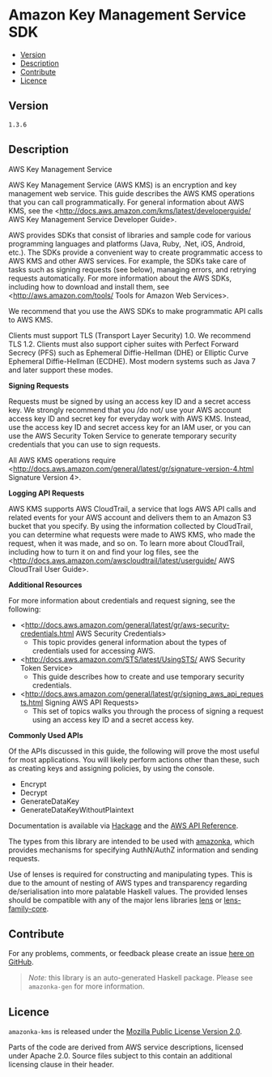 # Amazon Key Management Service SDK

* [Version](#version)
* [Description](#description)
* [Contribute](#contribute)
* [Licence](#licence)


## Version

`1.3.6`


## Description

AWS Key Management Service

AWS Key Management Service (AWS KMS) is an encryption and key management
web service. This guide describes the AWS KMS operations that you can
call programmatically. For general information about AWS KMS, see the
<http://docs.aws.amazon.com/kms/latest/developerguide/ AWS Key Management Service Developer Guide>.

AWS provides SDKs that consist of libraries and sample code for various
programming languages and platforms (Java, Ruby, .Net, iOS, Android,
etc.). The SDKs provide a convenient way to create programmatic access
to AWS KMS and other AWS services. For example, the SDKs take care of
tasks such as signing requests (see below), managing errors, and
retrying requests automatically. For more information about the AWS
SDKs, including how to download and install them, see
<http://aws.amazon.com/tools/ Tools for Amazon Web Services>.

We recommend that you use the AWS SDKs to make programmatic API calls to
AWS KMS.

Clients must support TLS (Transport Layer Security) 1.0. We recommend
TLS 1.2. Clients must also support cipher suites with Perfect Forward
Secrecy (PFS) such as Ephemeral Diffie-Hellman (DHE) or Elliptic Curve
Ephemeral Diffie-Hellman (ECDHE). Most modern systems such as Java 7 and
later support these modes.

__Signing Requests__

Requests must be signed by using an access key ID and a secret access
key. We strongly recommend that you /do not/ use your AWS account access
key ID and secret key for everyday work with AWS KMS. Instead, use the
access key ID and secret access key for an IAM user, or you can use the
AWS Security Token Service to generate temporary security credentials
that you can use to sign requests.

All AWS KMS operations require
<http://docs.aws.amazon.com/general/latest/gr/signature-version-4.html Signature Version 4>.

__Logging API Requests__

AWS KMS supports AWS CloudTrail, a service that logs AWS API calls and
related events for your AWS account and delivers them to an Amazon S3
bucket that you specify. By using the information collected by
CloudTrail, you can determine what requests were made to AWS KMS, who
made the request, when it was made, and so on. To learn more about
CloudTrail, including how to turn it on and find your log files, see the
<http://docs.aws.amazon.com/awscloudtrail/latest/userguide/ AWS CloudTrail User Guide>.

__Additional Resources__

For more information about credentials and request signing, see the
following:

-   <http://docs.aws.amazon.com/general/latest/gr/aws-security-credentials.html AWS Security Credentials>
    - This topic provides general information about the types of
    credentials used for accessing AWS.
-   <http://docs.aws.amazon.com/STS/latest/UsingSTS/ AWS Security Token Service>
    - This guide describes how to create and use temporary security
    credentials.
-   <http://docs.aws.amazon.com/general/latest/gr/signing_aws_api_requests.html Signing AWS API Requests>
    - This set of topics walks you through the process of signing a
    request using an access key ID and a secret access key.

__Commonly Used APIs__

Of the APIs discussed in this guide, the following will prove the most
useful for most applications. You will likely perform actions other than
these, such as creating keys and assigning policies, by using the
console.

-   Encrypt
-   Decrypt
-   GenerateDataKey
-   GenerateDataKeyWithoutPlaintext

Documentation is available via [Hackage](http://hackage.haskell.org/package/amazonka-kms)
and the [AWS API Reference](http://docs.aws.amazon.com/kms/latest/APIReference/Welcome.html).

The types from this library are intended to be used with [amazonka](http://hackage.haskell.org/package/amazonka),
which provides mechanisms for specifying AuthN/AuthZ information and sending requests.

Use of lenses is required for constructing and manipulating types.
This is due to the amount of nesting of AWS types and transparency regarding
de/serialisation into more palatable Haskell values.
The provided lenses should be compatible with any of the major lens libraries
[lens](http://hackage.haskell.org/package/lens) or [lens-family-core](http://hackage.haskell.org/package/lens-family-core).

## Contribute

For any problems, comments, or feedback please create an issue [here on GitHub](https://github.com/brendanhay/amazonka/issues).

> _Note:_ this library is an auto-generated Haskell package. Please see `amazonka-gen` for more information.


## Licence

`amazonka-kms` is released under the [Mozilla Public License Version 2.0](http://www.mozilla.org/MPL/).

Parts of the code are derived from AWS service descriptions, licensed under Apache 2.0.
Source files subject to this contain an additional licensing clause in their header.
